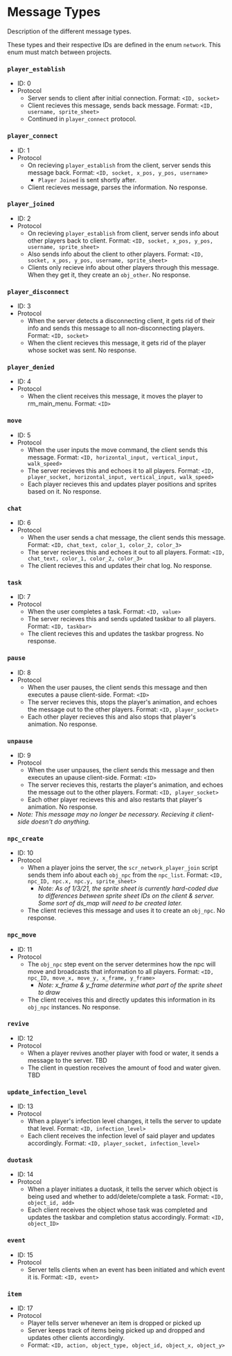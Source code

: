 # Message Types
Description of the different message types.

These types and their respective IDs are defined in the enum `network`. This enum must match between projects.

### `player_establish`
* ID: 0
* Protocol
    * Server sends to client after initial connection. Format: `<ID, socket>`
    * Client recieves this message, sends back message. Format: `<ID, username, sprite_sheet>`
    * Continued in `player_connect` protocol.

### `player_connect`
* ID: 1
* Protocol
    * On recieving `player_establish` from the client, server sends this message back. Format: `<ID, socket, x_pos, y_pos, username>`
        * `Player Joined` is sent shortly after.
    * Client recieves message, parses the information. No response.

### `player_joined`
* ID: 2
* Protocol
    * On recieving `player_establish` from client, server sends info about other players back to client. Format: `<ID, socket, x_pos, y_pos, username, sprite_sheet>`
    * Also sends info about the client to other players. Format: `<ID, socket, x_pos, y_pos, username, sprite_sheet>`
    * Clients only recieve info about other players through this message. When they get it, they create an `obj_other`. No response.

### `player_disconnect`
* ID: 3
* Protocol
    * When the server detects a disconnecting client, it gets rid of their info and sends this message to all non-disconnecting players. Format: `<ID, socket>`
    * When the client recieves this message, it gets rid of the player whose socket was sent. No response.

### `player_denied`
* ID: 4
* Protocol
   * When the client receives this message, it moves the player to rm_main_menu. Format: `<ID>`

### `move`
* ID: 5
* Protocol
    * When the user inputs the move command, the client sends this message. Format: `<ID, horizontal_input, vertical_input, walk_speed>`
    * The server recieves this and echoes it to all players. Format: `<ID, player_socket, horizontal_input, vertical_input, walk_speed>`
    * Each player recieves this and updates player positions and sprites based on it. No response.

### `chat`
* ID: 6
* Protocol
    * When the user sends a chat message, the client sends this message. Format: `<ID, chat_text, color_1, color_2, color_3>`
    * The server recieves this and echoes it out to all players. Format: `<ID, chat_text, color_1, color_2, color_3>`
    * The client recieves this and updates their chat log. No response.

### `task`
* ID: 7
* Protocol
    * When the user completes a task. Format: `<ID, value>`
    * The server recieves this and sends updated taskbar to all players. Format: `<ID, taskbar>`
    * The client recieves this and updates the taskbar progress. No response.

### `pause`
* ID: 8
* Protocol
    * When the user pauses, the client sends this message and then executes a pause client-side. Format: `<ID>`
    * The server recieves this, stops the player's animation, and echoes the message out to the other players. Format: `<ID, player_socket>`
    * Each other player recieves this and also stops that player's animation. No response.

### `unpause`
* ID: 9
* Protocol
    * When the user unpauses, the client sends this message and then executes an upause client-side. Format: `<ID>`
    * The server recieves this, restarts the player's animation, and echoes the message out to the other players. Format: `<ID, player_socket>`
    * Each other player recieves this and also restarts that player's animation. No response.
* *Note: This message may no longer be necessary. Recieving it client-side doesn't do anything.*

### `npc_create`
* ID: 10
* Protocol
    * When a player joins the server, the `scr_network_player_join` script sends them info about each `obj_npc` from the `npc_list`. Format: `<ID, npc_ID, npc.x, npc.y, sprite_sheet>`
        * *Note: As of 1/3/21, the sprite sheet is currently hard-coded due to differences between sprite sheet IDs on the client & server. Some sort of ds_map will need to be created later.*
    * The client recieves this message and uses it to create an `obj_npc`. No response.

### `npc_move`
* ID: 11
* Protocol
    * The `obj_npc` step event on the server determines how the npc will move and broadcasts that information to all players. Format: `<ID, npc_ID, move_x, move_y, x_frame, y_frame>`
        * *Note: x_frame & y_frame determine what part of the sprite sheet to draw*
    * The client receives this and directly updates this information in its `obj_npc` instances. No response.
    
###  `revive`
* ID: 12
* Protocol
   * When a player revives another player with food or water, it sends a message to the server. TBD
   * The client in question receives the amount of food and water given. TBD

### `update_infection_level`
* ID: 13
* Protocol
   * When a player's infection level changes, it tells the server to update that level. Format: `<ID, infection_level>`
   * Each client receives the infection level of said player and updates accordingly. Format: `<ID, player_socket, infection_level>`

### `duotask`
* ID: 14
* Protocol
   * When a player initiates a duotask, it tells the server which object is being used and whether to add/delete/complete a task. Format: `<ID, object_id, add>`
   * Each client receives the object whose task was completed and updates the taskbar and completion status accordingly. Format: `<ID, object_ID>`

### `event`
* ID: 15
* Protocol
   * Server tells clients when an event has been initiated and which event it is. Format: `<ID, event>`

### `item`
* ID: 17
* Protocol
   * Player tells server whenever an item is dropped or picked up
   * Server keeps track of items being picked up and dropped and updates other clients accordingly.
   * Format: `<ID, action, object_type, object_id, object_x, object_y>`
